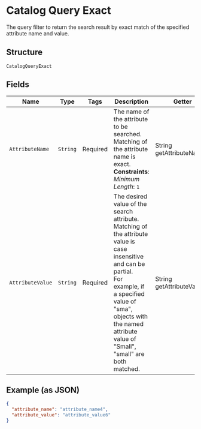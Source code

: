 
# Catalog Query Exact

The query filter to return the search result by exact match of the specified attribute name and value.

## Structure

`CatalogQueryExact`

## Fields

| Name | Type | Tags | Description | Getter |
|  --- | --- | --- | --- | --- |
| `AttributeName` | `String` | Required | The name of the attribute to be searched. Matching of the attribute name is exact.<br>**Constraints**: *Minimum Length*: `1` | String getAttributeName() |
| `AttributeValue` | `String` | Required | The desired value of the search attribute. Matching of the attribute value is case insensitive and can be partial.<br>For example, if a specified value of "sma", objects with the named attribute value of "Small", "small" are both matched. | String getAttributeValue() |

## Example (as JSON)

```json
{
  "attribute_name": "attribute_name4",
  "attribute_value": "attribute_value6"
}
```

